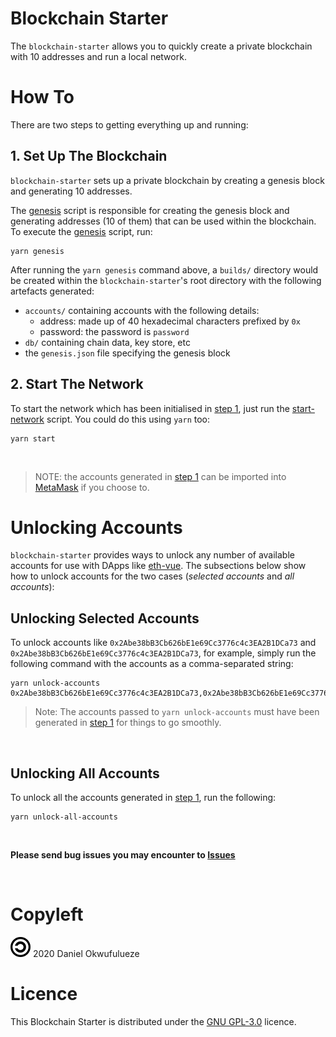 # Blockchain Starter

The `blockchain-starter` allows you to quickly create a private blockchain with 10 addresses and run a local network.

# How To

There are two steps to getting everything up and running:

## 1. Set Up The Blockchain

`blockchain-starter` sets up a private blockchain by creating a genesis block and generating 10 addresses.

The [genesis](https://github.com/DOkwufulueze/blockchain-starter/blob/master/lib/genesis) script is responsible for creating the genesis block and generating addresses (10 of them) that can be used within the blockchain. To execute the [genesis](https://github.com/DOkwufulueze/blockchain-starter/blob/master/lib/genesis) script, run:

```shell
yarn genesis
```

After running the `yarn genesis` command above, a `builds/` directory would be created within the `blockchain-starter`'s root directory with the following artefacts generated:

- `accounts/` containing accounts with the following details:
    - address: made up of 40 hexadecimal characters prefixed by `0x`
    - password: the password is `password`
- `db/` containing chain data, key store, etc
- the `genesis.json` file specifying the genesis block

## 2. Start The Network

To start the network which has been initialised in [step 1](#1-set-up-the-blockchain), just run the [start-network](https://github.com/DOkwufulueze/blockchain-starter/blob/master/lib/start-network) script. You could do this using `yarn` too:

```shell
yarn start
```

<br>

> NOTE: the accounts generated in [step 1](#1-set-up-the-blockchain) can be imported into [MetaMask](https://metamask.io/) if you choose to.

# Unlocking Accounts

`blockchain-starter` provides ways to unlock any number of available accounts for use with DApps like [eth-vue](https://github.com/DOkwufulueze/eth-vue). The subsections below show how to unlock accounts for the two cases (*selected accounts* and *all accounts*):

## Unlocking Selected Accounts

To unlock accounts like `0x2Abe38bB3Cb626bE1e69Cc3776c4c3EA2B1DCa73` and `0x2Abe38bB3Cb626bE1e69Cc3776c4c3EA2B1DCa73`, for example, simply run the following command with the accounts as a comma-separated string:

```shell
yarn unlock-accounts 0x2Abe38bB3Cb626bE1e69Cc3776c4c3EA2B1DCa73,0x2Abe38bB3Cb626bE1e69Cc3776c4c3EA2B1DCa73
```

> Note: The accounts passed to `yarn unlock-accounts` must have been generated in [step 1](#1-set-up-the-blockchain) for things to go smoothly.

<br>

## Unlocking All Accounts

To unlock all the accounts generated in [step 1](#1-set-up-the-blockchain), run the following:

```shell
yarn unlock-all-accounts
```

<br>

**Please send bug issues you may encounter to [Issues](https://github.com/DOkwufulueze/blockchain-starter/issues)**

<br>

# Copyleft

![Copyleft](https://github.com/DOkwufulueze/blockchain-starter/blob/master/images/copyleft.png) 2020 Daniel Okwufulueze

# Licence

This Blockchain Starter is distributed under the [GNU GPL-3.0](https://github.com/DOkwufulueze/blockchain-starter/blob/master/LICENCE.md) licence.
